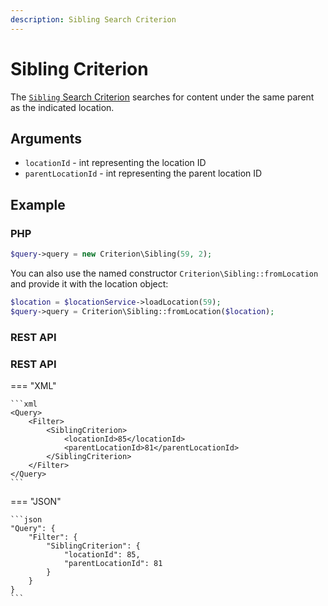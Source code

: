 ```yaml
---
description: Sibling Search Criterion
---
```


# Sibling Criterion

The [`Sibling` Search Criterion](../../api/php_api/php_api_reference/classes/Ibexa-Contracts-Core-Repository-Values-Content-Query-Criterion-Sibling.html) searches for content under the same parent as the indicated location.

## Arguments

- `locationId` - int representing the location ID
- `parentLocationId` - int representing the parent location ID

## Example

### PHP

``` php
$query->query = new Criterion\Sibling(59, 2);
```

You can also use the named constructor `Criterion\Sibling::fromLocation` and provide it with the location object:

``` php
$location = $locationService->loadLocation(59);
$query->query = Criterion\Sibling::fromLocation($location);
```

### REST API

### REST API

=== "XML"

    ```xml
    <Query>
        <Filter>
            <SiblingCriterion>
                <locationId>85</locationId>
                <parentLocationId>81</parentLocationId>
            </SiblingCriterion>
        </Filter>
    </Query>
    ```

=== "JSON"

    ```json
    "Query": {
        "Filter": {
            "SiblingCriterion": {
                "locationId": 85,
                "parentLocationId": 81
            }
        }
    }
    ```
